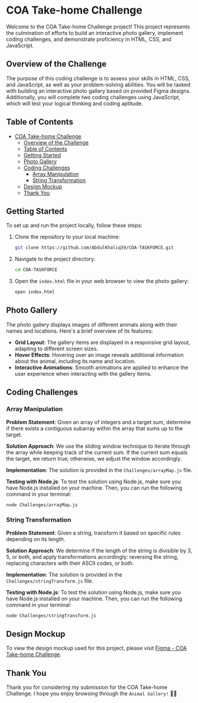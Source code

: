 
# COA Take-home Challenge

Welcome to the COA Take-home Challenge project! This project represents the culmination of efforts to build an interactive photo gallery, implement coding challenges, and demonstrate proficiency in HTML, CSS, and JavaScript.

## Overview of the Challenge

The purpose of this coding challenge is to assess your skills in HTML, CSS, and JavaScript, as well as your problem-solving abilities. You will be tasked with building an interactive photo gallery based on provided Figma designs. Additionally, you will complete two coding challenges using JavaScript, which will test your logical thinking and coding aptitude.

## Table of Contents

- [COA Take-home Challenge](#coa-take-home-challenge)
  - [Overview of the Challenge](#overview-of-the-challenge)
  - [Table of Contents](#table-of-contents)
  - [Getting Started](#getting-started)
  - [Photo Gallery](#photo-gallery)
  - [Coding Challenges](#coding-challenges)
    - [Array Manipulation](#array-manipulation)
    - [String Transformation](#string-transformation)
  - [Design Mockup](#design-mockup)
  - [Thank You](#thank-you)

## Getting Started

To set up and run the project locally, follow these steps:

1. Clone the repository to your local machine:

    ```bash
    git clone https://github.com/AbdulKhaliq59/COA-TASKFORCE.git
    ```

2. Navigate to the project directory:

    ```bash
    cd COA-TASKFORCE
    ```

3. Open the `index.html` file in your web browser to view the photo gallery:

    ```bash
    open index.html
    ```

## Photo Gallery

The photo gallery displays images of different animals along with their names and locations. Here's a brief overview of its features:

- **Grid Layout**: The gallery items are displayed in a responsive grid layout, adapting to different screen sizes.
- **Hover Effects**: Hovering over an image reveals additional information about the animal, including its name and location.
- **Interactive Animations**: Smooth animations are applied to enhance the user experience when interacting with the gallery items.

## Coding Challenges

### Array Manipulation

**Problem Statement**: Given an array of integers and a target sum, determine if there exists a contiguous subarray within the array that sums up to the target.

**Solution Approach**: We use the sliding window technique to iterate through the array while keeping track of the current sum. If the current sum equals the target, we return true; otherwise, we adjust the window accordingly.

**Implementation**: The solution is provided in the `Challenges/arrayMap.js` file.

**Testing with Node.js**: To test the solution using Node.js, make sure you have Node.js installed on your machine. Then, you can run the following command in your terminal:

```bash
node Challenges/arrayMap.js
```

### String Transformation

**Problem Statement**: Given a string, transform it based on specific rules depending on its length.

**Solution Approach**: We determine if the length of the string is divisible by 3, 5, or both, and apply transformations accordingly: reversing the string, replacing characters with their ASCII codes, or both.

**Implementation**: The solution is provided in the `Challenges/stringTransform.js` file.

**Testing with Node.js**: To test the solution using Node.js, make sure you have Node.js installed on your machine. Then, you can run the following command in your terminal:

```bash
node Challenges/stringTransform.js
```

## Design Mockup

To view the design mockup used for this project, please visit [Figma - COA Take-home Challenge](https://www.figma.com/design/XF6xlvvHBv12WFveDjVoso/COA-Take-home-Challenge?node-id=1-524&t=Kn9GlBL9mCFWUTOx-0).

## Thank You

Thank you for considering my submission for the COA Take-home Challenge. I hope you enjoy browsing through the `Animal Gallery!` 🐾📸

